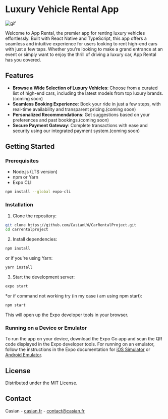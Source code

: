 # Luxury Vehicle Rental App

![gif](https://media.giphy.com/media/v1.Y2lkPTc5MGI3NjExZGM1NWt5NWh2bDFoeGViZzFtZzNnNWpwZjY4dzlraGFhZTBzZHpncSZlcD12MV9pbnRlcm5hbF9naWZfYnlfaWQmY3Q9Zw/XCnxhPBeOhlc6pUcN0/giphy.gif)

Welcome to App Rental, the premier app for renting luxury vehicles effortlessly. Built with React Native and TypeScript, this app offers a seamless and intuitive experience for users looking to rent high-end cars with just a few taps. Whether you're looking to make a grand entrance at an event or simply want to enjoy the thrill of driving a luxury car, App Rental has you covered.

## Features

- **Browse a Wide Selection of Luxury Vehicles**: Choose from a curated list of high-end cars, including the latest models from top luxury brands.(coming soon)
- **Seamless Booking Experience**: Book your ride in just a few steps, with real-time availability and transparent pricing.(coming soon)
- **Personalized Recommendations**: Get suggestions based on your preferences and past bookings.(coming soon)
- **Secure Payment Gateway**: Complete transactions with ease and security using our integrated payment system.(coming soon)

## Getting Started

### Prerequisites

- Node.js (LTS version)
- npm or Yarn
- Expo CLI

```bash
npm install --global expo-cli
```

### Installation

1. Clone the repository:

```bash
git clone https://github.com/CasianLW/CarRentalProject.git
cd carrentalproject
```

2. Install dependencies:

```bash
npm install
```

or if you're using Yarn:

```bash
yarn install
```

3. Start the development server:

```bash
expo start
```

\*or if command not working try (in my case i am using npm start):

```bash
npm start
```

This will open up the Expo developer tools in your browser.

### Running on a Device or Emulator

To run the app on your device, download the Expo Go app and scan the QR code displayed in the Expo developer tools. For running on an emulator, follow the instructions in the Expo documentation for [iOS Simulator](https://docs.expo.dev/workflow/ios-simulator/) or [Android Emulator](https://docs.expo.dev/workflow/android-studio-emulator/).

## License

Distributed under the MIT License.

## Contact

Casian - [casian.fr](https://casian.fr/) - contact@casian.fr
